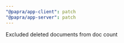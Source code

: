 ```yaml
---
"@papra/app-client": patch
"@papra/app-server": patch
---
```


Excluded deleted documents from doc count
